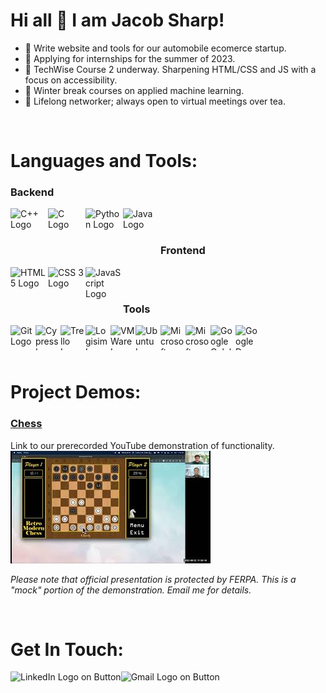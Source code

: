 # Hi all 👋 I am Jacob Sharp!

<!-- Current status section -->
- 🌱 Write website and tools for our automobile ecomerce startup.
- 🔭 Applying for internships for the summer of 2023.
- 👯 TechWise Course 2 underway. Sharpening HTML/CSS and JS with a focus on accessibility.
- 🤔 Winter break courses on applied machine learning.
- 💬 Lifelong networker; always open to virtual meetings over tea.

<br/>

<!-- Skills section -->

# Languages and Tools:
### Backend
<img align="left" height=60 width=60 src="https://ico.vercel.app/cplusplus/8ae1eb" alt="C++ Logo" title="C++"/>
<img align="left" height=60 width=60 src="https://ico.vercel.app/c/8ae1eb" alt="C Logo" title="C"/>
<img align="left" height=60 width=60 src="https://ico.vercel.app/python/8ae1eb" alt="Python Logo" title="Python"/>
<img align="left" height=60 width=60 src="https://www.shareicon.net/data/512x512/2015/09/18/102870_java_512x512.png" alt="Java Logo" title="Java"/>

<br/><br/>

### Frontend
<img align="left" height=60 width=60 src="https://ico.vercel.app/html5/8ae1eb" alt="HTML 5 Logo" title="HTML 5"/>
<img align="left" height=60 width=60 src="https://ico.vercel.app/css3/8ae1eb" alt="CSS 3 Logo" title="CSS3"/>
<img align="left" height=60 width=60 src="https://ico.vercel.app/javascript/8ae1eb" alt="JavaScript Logo" title="JavaScript"/>
<br/><br/>

### Tools
<img align="left" height=40 width=40 src="https://ico.vercel.app/git/8ae1eb" alt="Git Logo" title="Git"/>
<img align="left" height=40 width=40 src="https://ico.vercel.app/cypress/8ae1eb" alt="Cypress Logo" title="Cypress"/>
<img align="left" height=40 width=40 src="https://ico.vercel.app/trello/8ae1eb" alt="Trello Logo" title="Trello"/>
<img align="left" height=40 width=40 src="https://upload.wikimedia.org/wikipedia/commons/thumb/b/ba/Logisim-icon.svg/220px-Logisim-icon.svg.png" alt="Logisim Logo" title="Logisim"/>
<img align="left" height=40 width=40 src="https://ico.vercel.app/vmware/8ae1eb" alt="VMWare Logo" title="VMWare"/>
<img align="left" height=40 width=40 src="https://ico.vercel.app/ubuntu/8ae1eb" alt="Ubuntu Logo" title="Ubuntu"/>
<img align="left" height=40 width=40 src="https://ico.vercel.app/microsoftoffice/8ae1eb" alt="Microsoft Office 365 Logo" title="Microsoft Office 365"/>
<img align="left" height=40 width=40 src="https://ico.vercel.app/microsoftaccess/8ae1eb" alt="Microsoft Access Logo" title="Microsoft Access"/>
<img align="left" height=40 width=40 src="https://ico.vercel.app/googlecolab/8ae1eb" alt="Google Colab Logo" title="Google Colab"/>
<img align="left" height=40 width=40 src="https://ico.vercel.app/googledomains/8ae1eb" alt="Google Domains Logo" title="Google Domains"/>

<br/><br/><br/>

<!-- Projects section -->

# Project Demos:
### <a href="https://github.com/jwSharp/Chess">Chess</a>

Link to our prerecorded YouTube demonstration of functionality.<br/>
[![Practice Demonstration of Chess Project for Techwise](./images/demo.jpg)](https://www.youtube.com/watch?v=q7a5Yv4uI44)

*Please note that official presentation is protected by FERPA. This is a "mock" portion of the demonstration. Email me for details.*

<br/>

<!--Contact section -->

# Get In Touch:
<!-- [<img align="left" src="https://img.shields.io/badge/Website-8ae1eb?style=for-the-badge&logo=Website&logoColor=blue" alt="Website" />][Portfolio] -->
[<img align="left" src="https://img.shields.io/badge/LinkedIn-8ae1eb?style=for-the-badge&logo=LinkedIn&logoColor=blue" alt="LinkedIn Logo on Button" title="Jacob Sharp LinkedIn Profile"/>][LinkedIn]
[<img align="left" src="https://img.shields.io/badge/Gmail-FFCCCB?style=for-the-badge&logo=Gmail&logoColor=blue" alt="Gmail Logo on Button" title="Send Email to Jacob Sharp"/>][Email]

[LinkedIn]: https://www.linkedin.com/in/jacob-w-sharp/
<!-- [Portfolio]: http://www.jwsharp.com -->
[Email]: mailto:jws146@pitt.edu

